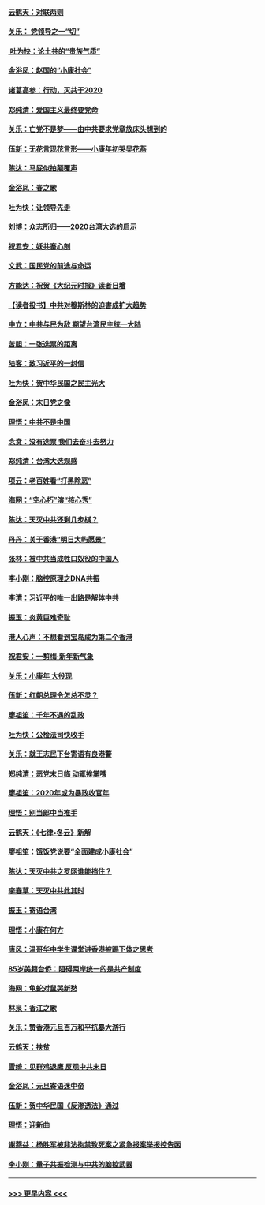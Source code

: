 #### [云鹤天：对联两则](../pages/nsc993/n11805957.md?t=01201344) 
#### [关乐： 党领导之一“切”](../pages/nsc993/n11804505.md?t=01201344) 
#### [ 吐为快：论土共的“贵族气质”](../pages/nsc993/n11804490.md?t=01201344) 
#### [金浴凤：赵国的“小康社会”](../pages/nsc993/n11804452.md?t=01201344) 
#### [诸葛高参：行动，灭共于2020](../pages/nsc993/n11804120.md?t=01201344) 
#### [郑纯清：爱国主义最终要党命](../pages/nsc993/n11802197.md?t=01201344) 
#### [关乐：亡党不是梦——由中共要求党章放床头想到的](../pages/nsc993/n11802156.md?t=01201344) 
#### [伍新：无花言现花言形——小康年初哭吴花燕](../pages/nsc993/n11800044.md?t=01201344) 
#### [陈达：马屁似拍颠覆声](../pages/nsc993/n11800010.md?t=01201344) 
#### [金浴凤：春之歌](../pages/nsc993/n11797687.md?t=01201344) 
#### [吐为快：让领导先走](../pages/nsc993/n11797512.md?t=01201344) 
#### [刘博：众志所归——2020台湾大选的启示](../pages/nsc993/n11796878.md?t=01201344) 
#### [祝君安：妖共畜心剖](../pages/nsc993/n11794273.md?t=01201344) 
#### [文武：国民党的前途与命运](../pages/nsc993/n11794198.md?t=01201344) 
#### [方能达：祝贺《大纪元时报》读者日增](../pages/nsc993/n11793807.md?t=01201344) 
#### [【读者投书】中共对穆斯林的迫害成扩大趋势](../pages/nsc993/n11791371.md?t=01201344) 
#### [中立：中共与民为敌 期望台湾民主统一大陆](../pages/nsc993/n11790392.md?t=01201344) 
#### [苦胆：一张选票的距离](../pages/nsc993/n11788914.md?t=01201344) 
#### [陆客：致习近平的一封信](../pages/nsc993/n11788867.md?t=01201344) 
#### [吐为快：贺中华民国之民主光大](../pages/nsc993/n11788618.md?t=01201344) 
#### [金浴凤：末日党之像](../pages/nsc993/n11787475.md?t=01201344) 
#### [理悟：中共不是中国](../pages/nsc993/n11787463.md?t=01201344) 
#### [念贲：没有选票  我们去奋斗去努力](../pages/nsc993/n11787398.md?t=01201344) 
#### [郑纯清：台湾大选观感](../pages/nsc993/n11786210.md?t=01201344) 
#### [项云：老百姓看“打黑除恶”](../pages/nsc993/n11785398.md?t=01201344) 
#### [海网：“空心朽”演“核心秀”](../pages/nsc993/n11783874.md?t=01201344) 
#### [陈达：天灭中共还剩几步棋？](../pages/nsc993/n11783719.md?t=01201344) 
#### [丹丹：关于香港“明日大屿愿景”](../pages/nsc993/n11783273.md?t=01201344) 
#### [张林：被中共当成牲口奴役的中国人](../pages/nsc993/n11782397.md?t=01201344) 
#### [李小刚：脑控原理之DNA共振](../pages/nsc993/n11780962.md?t=01201344) 
#### [李清：习近平的唯一出路是解体中共](../pages/nsc993/n11780866.md?t=01201344) 
#### [振玉：炎黄巨难奇耻](../pages/nsc993/n11779632.md?t=01201344) 
#### [港人心声：不想看到宝岛成为第二个香港](../pages/nsc993/n11778817.md?t=01201344) 
#### [祝君安：一剪梅‧新年新气象](../pages/nsc993/n11776340.md?t=01201344) 
#### [关乐：小康年 大役现](../pages/nsc993/n11774213.md?t=01201344) 
#### [伍新：红朝总理令怎总不灵？](../pages/nsc993/n11770813.md?t=01201344) 
#### [廖祖笙：千年不遇的乱政](../pages/nsc993/n11770373.md?t=01201344) 
#### [吐为快：公检法司快收手](../pages/nsc993/n11770359.md?t=01201344) 
#### [关乐：就王志民下台寄语有良港警](../pages/nsc993/n11769903.md?t=01201344) 
#### [郑纯清：恶党末日临 动辄挨掌嘴](../pages/nsc993/n11769356.md?t=01201344) 
#### [廖祖笙：2020年或为暴政收官年](../pages/nsc993/n11768216.md?t=01201344) 
#### [理悟：别当郎中当推手](../pages/nsc993/n11768243.md?t=01201344) 
#### [云鹤天：《七律▪冬云》新解](../pages/nsc993/n11768204.md?t=01201344) 
#### [廖祖笙：饿饭党说要“全面建成小康社会”](../pages/nsc993/n11767482.md?t=01201344) 
#### [陈达：天灭中共之罗网谁能挡住？](../pages/nsc993/n11767465.md?t=01201344) 
#### [李春草：天灭中共此其时](../pages/nsc993/n11767452.md?t=01201344) 
#### [振玉：寄语台湾](../pages/nsc993/n11767432.md?t=01201344) 
#### [理悟：小康在何方](../pages/nsc993/n11767394.md?t=01201344) 
#### [唐风：温哥华中学生课堂讲香港被踢下体之思考](../pages/nsc993/n11766848.md?t=01201344) 
#### [85岁美籍台侨：阻碍两岸统一的是共产制度](../pages/nsc993/n11765043.md?t=01201344) 
#### [海网：龟蛇对鼠哭新愁](../pages/nsc993/n11764895.md?t=01201344) 
#### [林泉：香江之歌](../pages/nsc993/n11764415.md?t=01201344) 
#### [关乐：赞香港元旦百万和平抗暴大游行](../pages/nsc993/n11764382.md?t=01201344) 
#### [云鹤天：扶贫](../pages/nsc993/n11764245.md?t=01201344) 
#### [雪绮：见群鸡退鹰  反观中共末日](../pages/nsc993/n11762112.md?t=01201344) 
#### [金浴凤：元旦寄语迷中帝](../pages/nsc993/n11761788.md?t=01201344) 
#### [伍新：贺中华民国《反渗透法》通过](../pages/nsc993/n11761994.md?t=01201344) 
#### [理悟：迎新曲](../pages/nsc993/n11761152.md?t=01201344) 
#### [谢燕益：杨胜军被非法拘禁致死案之紧急报案举报控告函](../pages/nsc993/n11756134.md?t=01201344) 
#### [李小刚：量子共振检测与中共的脑控武器](../pages/nsc993/n11754518.md?t=01201344) 

----
#### [ >>> 更早内容 <<< ](../indexes/nsc993-earlier.md)
